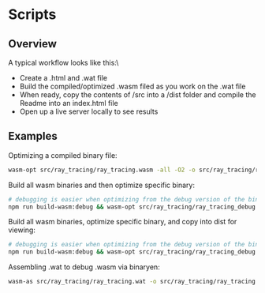 # Scripts

## Overview

A typical workflow looks like this:\

- Create a .html and .wat file
- Build the compiled/optimized .wasm filed as you work on the .wat file
- When ready, copy the contents of /src into a /dist folder and compile the Readme into an index.html file
- Open up a live server locally to see results

## Examples

Optimizing a compiled binary file:

```sh
wasm-opt src/ray_tracing/ray_tracing.wasm -all -O2 -o src/ray_tracing/ray_tracing_optimized.wasm
```

Build all wasm binaries and then optimize specific binary:

```sh
# debugging is easier when optimizing from the debug version of the binary
npm run build-wasm:debug && wasm-opt src/ray_tracing/ray_tracing_debug.wasm -all -O2 -o src/ray_tracing/ray_tracing_optimized.wasm
```

Build all wasm binaries, optimize specific binary, and copy into dist for viewing:

```sh
# debugging is easier when optimizing from the debug version of the binary
npm run build-wasm:debug && wasm-opt src/ray_tracing/ray_tracing_debug.wasm -all -O2 -o src/ray_tracing/ray_tracing_optimized.wasm && npm run build
```

Assembling .wat to debug .wasm via binaryen:

```sh
wasm-as src/ray_tracing/ray_tracing.wat -o src/ray_tracing/ray_tracing.wasm --debuginfo -all --debug
```
